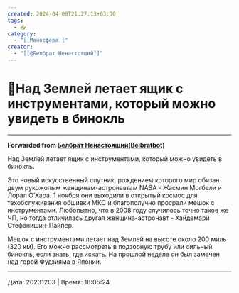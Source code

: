```yaml
---
created: 2024-04-09T21:27:13+03:00
tags:
  - 📥
category:
  - "[[Маносфера]]"
creator:
  - "[[@Белбрат Ненастоящий]]"
---
```


# 📰Над Землей летает ящик с инструментами, который можно увидеть в бинокль

***

**Forwarded from [Белбрат Ненастоящий(Belbratbot)](https://t.me/belbrat/3679)**

Над Землей летает ящик с инструментами, который можно увидеть в бинокль.

Это новый искусственный спутник, рождением которого мир обязан двум рукожопым женщинам-астронавтам NASA - Жасмин Могбели и Лорал О’Хара. 1 ноября они выходили в открытый космос для техобслуживания обшивки МКС и благополучно просрали мешок с инструментами. Любопытно, что в 2008 году случилось точно такое же ЧП, но тогда отличилась другая женщина-астронавт - Хайдемари Стефанишин-Пайпер.

Мешок с инструментами летает над Землей на высоте около 200 миль (320 км). Его можно рассмотреть в подзорную трубу или сильный бинокль, если знать, где искать. На прошлой неделе он был замечен над горой Фудзияма в Японии.

---

Дата: 20231203 | Время: 18:05:24
